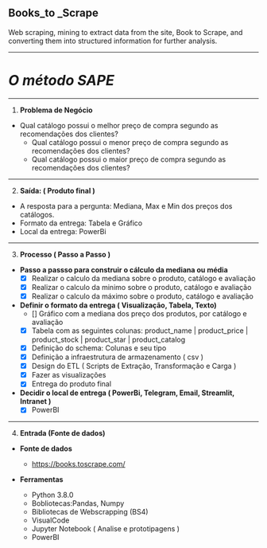 ## **Books_to _Scrape**
 Web scraping, mining to extract data from the site, Book to Scrape, and converting them into structured information for further analysis.
***
# _**O método SAPE**_
***
1.	**Problema de Negócio**
- Qual catálogo possui o melhor preço de compra segundo as recomendações dos clientes?
   - Qual catálogo possui o menor preço de compra segundo as recomendações dos clientes?
   - Qual catálogo possui o maior preço de compra segundo as recomendações dos clientes?
***
2.	**Saída: ( Produto final )**
- A resposta para a pergunta: Mediana, Max e Min dos preços dos catálogos.
- Formato da entrega: Tabela e Gráfico
- Local da entrega: PowerBi
***
3.	**Processo ( Passo a Passo )**
- **Passo a passso para construir o cálculo da mediana ou média**
   - [x] Realizar o calculo da mediana sobre o produto, catálogo e avaliação
   - [x] Realizar o calculo da minimo sobre o produto, catálogo e avaliação
   - [x] Realizar o calculo da máximo sobre o produto, catálogo e avaliação 

- **Definir o formato da entrega ( Visualização, Tabela, Texto)**
   - [] Gráfico com a mediana dos preço dos produtos, por catálogo e avaliação 
   - [x] Tabela com as seguintes colunas: product_name | product_price | product_stock | product_star | product_catalog
   - [x] Definição do schema: Colunas e seu tipo
   - [x] Definição a infraestrutura de armazenamento ( csv )
   - [x] Design do ETL ( Scripts de Extração, Transformação e Carga )
   - [x] Fazer as visualizações
   - [x] Entrega do produto final

- **Decidir o local de entrega ( PowerBi, Telegram, Email, Streamlit, Intranet )**
   - [x] PowerBI
***
4.	**Entrada (Fonte de dados)**

- **Fonte de dados**
   * https://books.toscrape.com/

- **Ferramentas**
   * Python 3.8.0
   * Bobliotecas:Pandas, Numpy
   * Bibliotecas de Webscrapping (BS4)
   * VisualCode
   * Jupyter Notebook ( Analise e prototipagens )
   * PowerBI
